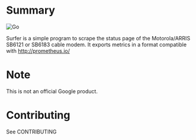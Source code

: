 # Summary
![Go](https://github.com/wathiede/surfer/workflows/Go/badge.svg)

Surfer is a simple program to scrape the status page of the Motorola/ARRIS
SB6121 or SB6183 cable modem.  It exports metrics in a format compatible with
http://prometheus.io/

# Note
This is not an official Google product.

# Contributing
See CONTRIBUTING
